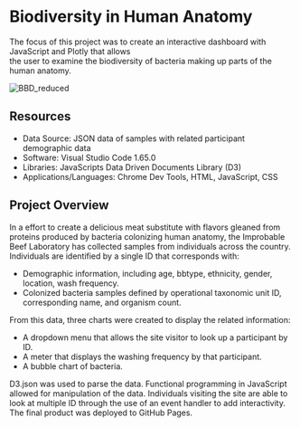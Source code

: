 # Biodiversity in Human Anatomy
The focus of this project was to create an interactive dashboard with JavaScript and Plotly that allows <br/>
the user to examine the biodiversity of bacteria making up parts of the human anatomy.

![BBD_reduced](https://user-images.githubusercontent.com/30667001/158801383-585e7899-8fb2-4976-abf4-f199190f01fb.png)

## Resources
* Data Source: JSON data of samples with related participant demographic data
* Software: Visual Studio Code 1.65.0
* Libraries: JavaScripts Data Driven Documents Library (D3)
* Applications/Languages: Chrome Dev Tools, HTML, JavaScript, CSS

## Project Overview
In a effort to create a delicious meat substitute with flavors gleaned from proteins produced by bacteria colonizing human anatomy, the Improbable Beef Laboratory has collected samples from individuals across the country. Individuals are identified by a single ID that corresponds with:
* Demographic information, including age, bbtype, ethnicity, gender, location, wash frequency.
* Colonized bacteria samples defined by operational taxonomic unit ID, corresponding name, and organism count.

From this data, three charts were created to display the related information:
* A dropdown menu that allows the site visitor to look up a participant by ID.
* A meter that displays the washing frequency by that participant.
* A bubble chart of bacteria.

D3.json was used to parse the data. Functional programming in JavaScript allowed for manipulation of the data. Individuals visiting the site are able to look at multiple ID through the use of an event handler to add interactivity. The final product was deployed to GitHub Pages.

